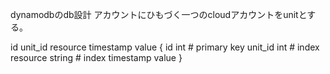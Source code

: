 dynamodbのdb設計
アカウントにひもづく一つのcloudアカウントをunitとする。


id
unit_id
resource
timestamp
value
{
    id int # primary key
    unit_id int # index
    resource string # index
    timestamp
    value
}
